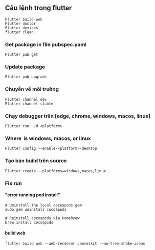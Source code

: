 ## Câu lệnh trong flutter 
```
Flutter build web
Flutter doctor
Flutter devices
flutter clean
```
### Get package in file pubspec.yaml
`Flutter pub get`

### Update package
`Flutter pub upgrade`

### Chuyển về môi trường
```
Flutter channel dev
Flutter channel stable
```
### Chạy  debugger trên  [edge, chrome, windows, macos, linux]
`Flutter run  -d <platform>`

### Where <platform> is windows, macos, or linux
`Flutter config --enable-<platform>-desktop`
  
### Tạo bản build trên source
`Flutter create --platforms=windows,macos,linux . `

### Fix run
#### "error running pod install" 
```
# Uninstall the local cocoapods gem
sudo gem uninstall cocoapods

# Reinstall cocoapods via Homebrew
brew install cocoapods
```
#### build web
`flutter build web --web-renderer canvaskit --no-tree-shake-icons`
